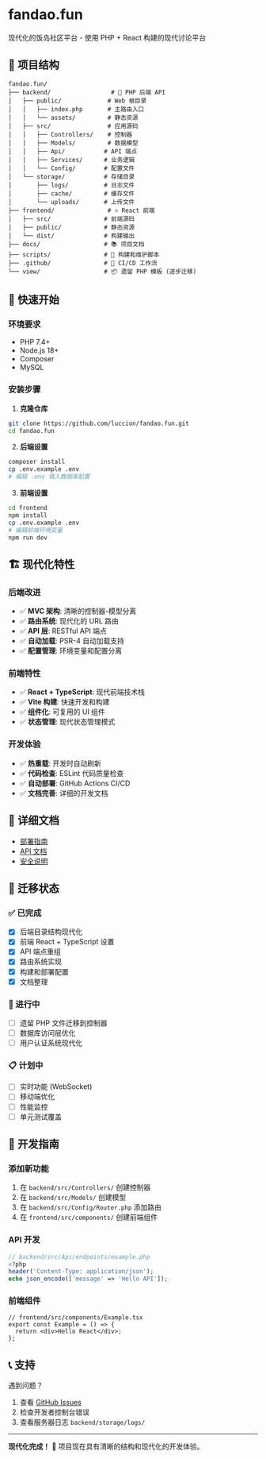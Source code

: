 # fandao.fun

现代化的饭岛社区平台 - 使用 PHP + React 构建的现代讨论平台

## 📁 项目结构

```
fandao.fun/
├── backend/                 # 🔧 PHP 后端 API
│   ├── public/             # Web 根目录
│   │   ├── index.php       # 主路由入口
│   │   └── assets/         # 静态资源
│   ├── src/                # 应用源码
│   │   ├── Controllers/    # 控制器
│   │   ├── Models/         # 数据模型
│   │   ├── Api/           # API 端点
│   │   ├── Services/      # 业务逻辑
│   │   └── Config/        # 配置文件
│   └── storage/           # 存储目录
│       ├── logs/          # 日志文件
│       ├── cache/         # 缓存文件
│       └── uploads/       # 上传文件
├── frontend/               # ⚛️ React 前端
│   ├── src/               # 前端源码
│   ├── public/            # 静态资源
│   └── dist/              # 构建输出
├── docs/                  # 📚 项目文档
├── scripts/               # 🔧 构建和维护脚本
├── .github/               # 🤖 CI/CD 工作流
└── view/                  # 📦 遗留 PHP 模板 (逐步迁移)
```

## 🚀 快速开始

### 环境要求
- PHP 7.4+
- Node.js 18+
- Composer
- MySQL

### 安装步骤

1. **克隆仓库**
```bash
git clone https://github.com/luccion/fandao.fun.git
cd fandao.fun
```

2. **后端设置**
```bash
composer install
cp .env.example .env
# 编辑 .env 填入数据库配置
```

3. **前端设置**
```bash
cd frontend
npm install
cp .env.example .env
# 编辑前端环境变量
npm run dev
```

## 🏗️ 现代化特性

### 后端改进
- ✅ **MVC 架构**: 清晰的控制器-模型分离
- ✅ **路由系统**: 现代化的 URL 路由
- ✅ **API 层**: RESTful API 端点
- ✅ **自动加载**: PSR-4 自动加载支持
- ✅ **配置管理**: 环境变量和配置分离

### 前端特性
- ✅ **React + TypeScript**: 现代前端技术栈
- ✅ **Vite 构建**: 快速开发和构建
- ✅ **组件化**: 可复用的 UI 组件
- ✅ **状态管理**: 现代状态管理模式

### 开发体验
- ✅ **热重载**: 开发时自动刷新
- ✅ **代码检查**: ESLint 代码质量检查
- ✅ **自动部署**: GitHub Actions CI/CD
- ✅ **文档完善**: 详细的开发文档

## 📖 详细文档

- [部署指南](docs/DEPLOYMENT.md)
- [API 文档](docs/API_EXAMPLES.md)
- [安全说明](docs/SECURITY.md)

## 🔄 迁移状态

### ✅ 已完成
- [x] 后端目录结构现代化
- [x] 前端 React + TypeScript 设置
- [x] API 端点重组
- [x] 路由系统实现
- [x] 构建和部署配置
- [x] 文档整理

### 🔄 进行中
- [ ] 遗留 PHP 文件迁移到控制器
- [ ] 数据库访问层优化
- [ ] 用户认证系统现代化

### 📋 计划中
- [ ] 实时功能 (WebSocket)
- [ ] 移动端优化
- [ ] 性能监控
- [ ] 单元测试覆盖

## 🔧 开发指南

### 添加新功能
1. 在 `backend/src/Controllers/` 创建控制器
2. 在 `backend/src/Models/` 创建模型
3. 在 `backend/src/Config/Router.php` 添加路由
4. 在 `frontend/src/components/` 创建前端组件

### API 开发
```php
// backend/src/Api/endpoints/example.php
<?php
header('Content-Type: application/json');
echo json_encode(['message' => 'Hello API']);
```

### 前端组件
```tsx
// frontend/src/components/Example.tsx
export const Example = () => {
  return <div>Hello React</div>;
};
```

## 📞 支持

遇到问题？
1. 查看 [GitHub Issues](https://github.com/luccion/fandao.fun/issues)
2. 检查开发者控制台错误
3. 查看服务器日志 `backend/storage/logs/`

---

**现代化完成！** 🎉 项目现在具有清晰的结构和现代化的开发体验。
